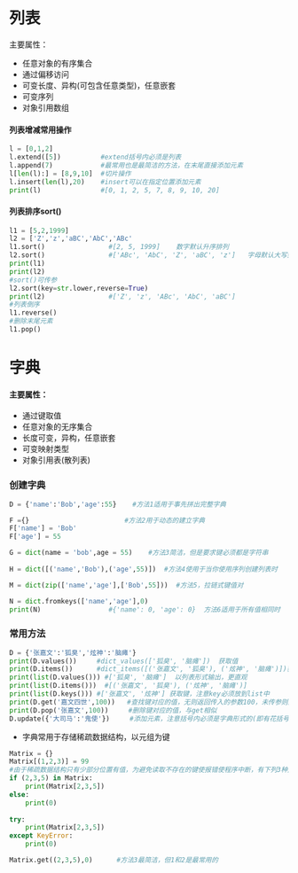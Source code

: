 # 列表

主要属性：

- 任意对象的有序集合
- 通过偏移访问
- 可变长度、异构(可包含任意类型)，任意嵌套
- 可变序列
- 对象引用数组

#### 列表增减常用操作

```python
l = [0,1,2]
l.extend([5])          #extend括号内必须是列表
l.append(7)            #最常用也是最简洁的方法，在末尾直接添加元素
l[len(l):] = [8,9,10]  #切片操作
l.insert(len(l),20)    #insert可以在指定位置添加元素
print(l)               #[0, 1, 2, 5, 7, 8, 9, 10, 20]
```

#### 列表排序sort()

```python
l1 = [5,2,1999]
l2 = ['Z','z','aBC','AbC','ABc'
l1.sort()                #[2, 5, 1999]    数字默认升序排列
l2.sort()                #['ABc', 'AbC', 'Z', 'aBC', 'z']   字母默认大写到小写，a-z
print(l1)
print(l2)
#sort()可传参
l2.sort(key=str.lower,reverse=True) 
print(l2)                #['Z', 'z', 'ABc', 'AbC', 'aBC']  
#列表倒序
l1.reverse()
#删除末尾元素
l1.pop()
```

# 字典

#### 主要属性：

- 通过键取值
- 任意对象的无序集合
- 长度可变，异构，任意嵌套
- 可变映射类型
- 对象引用表(散列表)

### 创建字典

```python
D = {'name':'Bob','age':55}    #方法1适用于事先拼出完整字典

F ={}                        #方法2用于动态的建立字典
F['name'] = 'Bob'
F['age'] = 55

G = dict(name = 'bob',age = 55)    #方法3简洁，但是要求键必须都是字符串
  
H = dict([('name','Bob'),('age',55)])  #方法4使用于当你使用序列创建列表时

M = dict(zip(['name','age'],['Bob',55]))  #方法5，拉链式键值对

N = dict.fromkeys(['name','age'],0)
print(N)                 #{'name': 0, 'age': 0}  方法6适用于所有值相同时
```



### 常用方法

```python
D = {'张嘉文':'狐臭','炫神':'脑瘫'}
print(D.values())     #dict_values(['狐臭', '脑瘫'])  获取值
print(D.items())      #dict_items([('张嘉文', '狐臭'), ('炫神', '脑瘫')])获取键值对
print(list(D.values())) #['狐臭', '脑瘫']  以列表形式输出，更直观
print(list(D.items()))  #[('张嘉文', '狐臭'), ('炫神', '脑瘫')]  
print(list(D.keys())) #['张嘉文', '炫神'] 获取键，注意key必须放到list中
print(D.get('嘉文四世',100))   #查找键对应的值，无则返回传入的参数100，未传参则返回None
print(D.pop('张嘉文',100))     #删除键对应的值，与get相似
D.update({'大司马':'鬼使'})     #添加元素，注意括号内必须是字典形式的(即有花括号)
```

- 字典常用于存储稀疏数据结构，以元组为键

```python
Matrix = {}
Matrix[(1,2,3)] = 99
#由于稀疏数据结构只有少部分位置有值，为避免读取不存在的键使报错使程序中断，有下列3种方法：
if (2,3,5) in Matrix:
    print(Matrix[2,3,5])
else:
    print(0)
    
try:
    print(Matrix[2,3,5])
except KeyError:
    print(0)

Matrix.get((2,3,5),0)      #方法3最简洁，但1和2是最常用的
```

